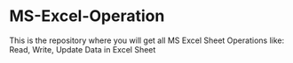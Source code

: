 # MS-Excel-Operation
This is the repository where you will get all MS Excel Sheet Operations like: Read, Write, Update Data in Excel Sheet 
